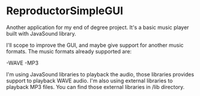 ReproductorSimpleGUI
====================

Another application for my end of degree project. It's a basic music player built with JavaSound library.

I'll scope to improve the GUI, and maybe give support for another music formats. The music formats already supported are:

  -WAVE
  -MP3

I'm using JavaSound libraries to playback the audio, those libraries provides support to playback WAVE audio.
I'm also using external libraries to playback MP3 files. You can find those external libraries in /lib directory.
